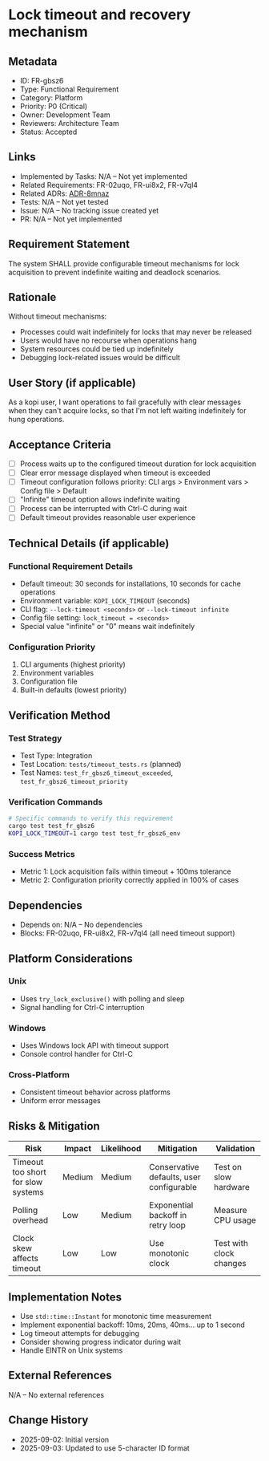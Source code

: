 # Lock timeout and recovery mechanism

## Metadata

- ID: FR-gbsz6
- Type: Functional Requirement
- Category: Platform
- Priority: P0 (Critical)
- Owner: Development Team
- Reviewers: Architecture Team
- Status: Accepted

## Links

- Implemented by Tasks: N/A – Not yet implemented
- Related Requirements: FR-02uqo, FR-ui8x2, FR-v7ql4
- Related ADRs: [ADR-8mnaz](../adr/ADR-8mnaz-concurrent-process-locking-strategy.md)
- Tests: N/A – Not yet tested
- Issue: N/A – No tracking issue created yet
- PR: N/A – Not yet implemented

## Requirement Statement

The system SHALL provide configurable timeout mechanisms for lock acquisition to prevent indefinite waiting and deadlock scenarios.

## Rationale

Without timeout mechanisms:

- Processes could wait indefinitely for locks that may never be released
- Users would have no recourse when operations hang
- System resources could be tied up indefinitely
- Debugging lock-related issues would be difficult

## User Story (if applicable)

As a kopi user, I want operations to fail gracefully with clear messages when they can't acquire locks, so that I'm not left waiting indefinitely for hung operations.

## Acceptance Criteria

- [ ] Process waits up to the configured timeout duration for lock acquisition
- [ ] Clear error message displayed when timeout is exceeded
- [ ] Timeout configuration follows priority: CLI args > Environment vars > Config file > Default
- [ ] "Infinite" timeout option allows indefinite waiting
- [ ] Process can be interrupted with Ctrl-C during wait
- [ ] Default timeout provides reasonable user experience

## Technical Details (if applicable)

### Functional Requirement Details

- Default timeout: 30 seconds for installations, 10 seconds for cache operations
- Environment variable: `KOPI_LOCK_TIMEOUT` (seconds)
- CLI flag: `--lock-timeout <seconds>` or `--lock-timeout infinite`
- Config file setting: `lock_timeout = <seconds>`
- Special value "infinite" or "0" means wait indefinitely

### Configuration Priority

1. CLI arguments (highest priority)
2. Environment variables
3. Configuration file
4. Built-in defaults (lowest priority)

## Verification Method

### Test Strategy

- Test Type: Integration
- Test Location: `tests/timeout_tests.rs` (planned)
- Test Names: `test_fr_gbsz6_timeout_exceeded`, `test_fr_gbsz6_timeout_priority`

### Verification Commands

```bash
# Specific commands to verify this requirement
cargo test test_fr_gbsz6
KOPI_LOCK_TIMEOUT=1 cargo test test_fr_gbsz6_env
```

### Success Metrics

- Metric 1: Lock acquisition fails within timeout + 100ms tolerance
- Metric 2: Configuration priority correctly applied in 100% of cases

## Dependencies

- Depends on: N/A – No dependencies
- Blocks: FR-02uqo, FR-ui8x2, FR-v7ql4 (all need timeout support)

## Platform Considerations

### Unix

- Uses `try_lock_exclusive()` with polling and sleep
- Signal handling for Ctrl-C interruption

### Windows

- Uses Windows lock API with timeout support
- Console control handler for Ctrl-C

### Cross-Platform

- Consistent timeout behavior across platforms
- Uniform error messages

## Risks & Mitigation

| Risk                               | Impact | Likelihood | Mitigation                               | Validation              |
| ---------------------------------- | ------ | ---------- | ---------------------------------------- | ----------------------- |
| Timeout too short for slow systems | Medium | Medium     | Conservative defaults, user configurable | Test on slow hardware   |
| Polling overhead                   | Low    | Medium     | Exponential backoff in retry loop        | Measure CPU usage       |
| Clock skew affects timeout         | Low    | Low        | Use monotonic clock                      | Test with clock changes |

## Implementation Notes

- Use `std::time::Instant` for monotonic time measurement
- Implement exponential backoff: 10ms, 20ms, 40ms... up to 1 second
- Log timeout attempts for debugging
- Consider showing progress indicator during wait
- Handle EINTR on Unix systems

## External References

N/A – No external references

## Change History

- 2025-09-02: Initial version
- 2025-09-03: Updated to use 5-character ID format

